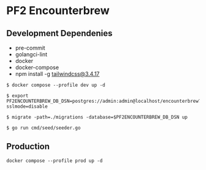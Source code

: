 # PF2 Encounterbrew

## Development Dependenies

- pre-commit
- golangci-lint
- docker
- docker-compose
- npm install -g tailwindcss@3.4.17

```
$ docker compose --profile dev up -d

$ export PF2ENCOUNTERBREW_DB_DSN=postgres://admin:admin@localhost/encounterbrew?sslmode=disable

$ migrate -path=./migrations -database=$PF2ENCOUNTERBREW_DB_DSN up

$ go run cmd/seed/seeder.go
```

## Production

```
docker compose --profile prod up -d
```
